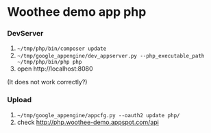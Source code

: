 # Woothee demo app php

### DevServer

1. `~/tmp/php/bin/composer update`
1. `~/tmp/google_appengine/dev_appserver.py --php_executable_path ~/tmp/php/bin/php php`
1. open http://localhost:8080

(It does not work correctly?)

### Upload

1. `~/tmp/google_appengine/appcfg.py --oauth2 update php/`
1. check http://php.woothee-demo.appspot.com/api
